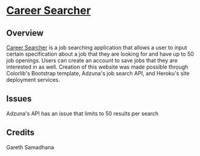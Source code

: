 # [Career Searcher](https://careersearcher.herokuapp.com/)

## Overview
[Career Searcher](https://careersearcher.herokuapp.com/) is a job searching application that allows a user to input certain specification about a job that they are looking for and have up to 50 job openings. Users can create an account to save jobs that they are interested in as well. Creation of this website was made possible through Colorlib's Bootstrap template, Adzuna's job search API, and Heroku's site deployment services.

## Issues
Adzuna's API has an issue that limits to 50 results per search

## Credits
Gareth Samadhana
